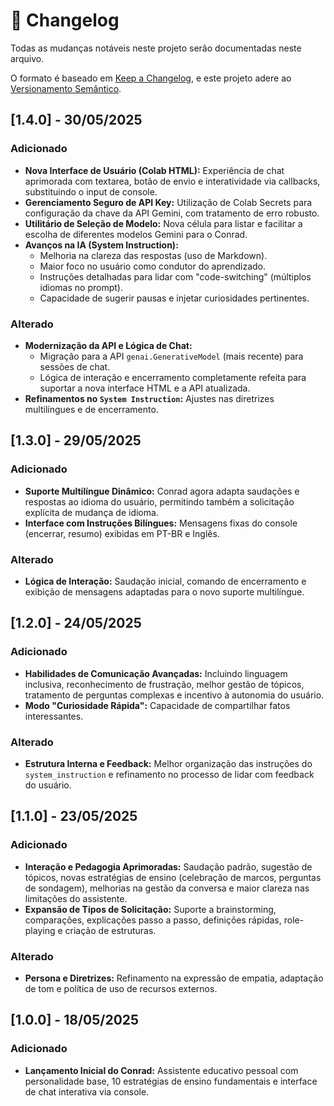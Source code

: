 # 📝 Changelog

Todas as mudanças notáveis neste projeto serão documentadas neste arquivo.

O formato é baseado em [Keep a Changelog](https://keepachangelog.com/pt-BR/1.0.0/),
e este projeto adere ao [Versionamento Semântico](https://semver.org/lang/pt-BR/).

## [1.4.0] - 30/05/2025

### Adicionado
- **Nova Interface de Usuário (Colab HTML):** Experiência de chat aprimorada com textarea, botão de envio e interatividade via callbacks, substituindo o input de console.
- **Gerenciamento Seguro de API Key:** Utilização de Colab Secrets para configuração da chave da API Gemini, com tratamento de erro robusto.
- **Utilitário de Seleção de Modelo:** Nova célula para listar e facilitar a escolha de diferentes modelos Gemini para o Conrad.
- **Avanços na IA (System Instruction):**
    - Melhoria na clareza das respostas (uso de Markdown).
    - Maior foco no usuário como condutor do aprendizado.
    - Instruções detalhadas para lidar com "code-switching" (múltiplos idiomas no prompt).
    - Capacidade de sugerir pausas e injetar curiosidades pertinentes.

### Alterado
- **Modernização da API e Lógica de Chat:**
    - Migração para a API `genai.GenerativeModel` (mais recente) para sessões de chat.
    - Lógica de interação e encerramento completamente refeita para suportar a nova interface HTML e a API atualizada.
- **Refinamentos no `System Instruction`:** Ajustes nas diretrizes multilíngues e de encerramento.

## [1.3.0] - 29/05/2025

### Adicionado
- **Suporte Multilíngue Dinâmico:** Conrad agora adapta saudações e respostas ao idioma do usuário, permitindo também a solicitação explícita de mudança de idioma.
- **Interface com Instruções Bilíngues:** Mensagens fixas do console (encerrar, resumo) exibidas em PT-BR e Inglês.

### Alterado
- **Lógica de Interação:** Saudação inicial, comando de encerramento e exibição de mensagens adaptadas para o novo suporte multilíngue.

## [1.2.0] - 24/05/2025

### Adicionado
- **Habilidades de Comunicação Avançadas:** Incluindo linguagem inclusiva, reconhecimento de frustração, melhor gestão de tópicos, tratamento de perguntas complexas e incentivo à autonomia do usuário.
- **Modo "Curiosidade Rápida":** Capacidade de compartilhar fatos interessantes.

### Alterado
- **Estrutura Interna e Feedback:** Melhor organização das instruções do `system_instruction` e refinamento no processo de lidar com feedback do usuário.

## [1.1.0] - 23/05/2025

### Adicionado
- **Interação e Pedagogia Aprimoradas:** Saudação padrão, sugestão de tópicos, novas estratégias de ensino (celebração de marcos, perguntas de sondagem), melhorias na gestão da conversa e maior clareza nas limitações do assistente.
- **Expansão de Tipos de Solicitação:** Suporte a brainstorming, comparações, explicações passo a passo, definições rápidas, role-playing e criação de estruturas.

### Alterado
- **Persona e Diretrizes:** Refinamento na expressão de empatia, adaptação de tom e política de uso de recursos externos.

## [1.0.0] - 18/05/2025

### Adicionado
- **Lançamento Inicial do Conrad:** Assistente educativo pessoal com personalidade base, 10 estratégias de ensino fundamentais e interface de chat interativa via console.
